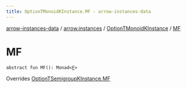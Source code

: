 ```yaml
---
title: OptionTMonoidKInstance.MF - arrow-instances-data
---
```


[arrow-instances-data](../../index.html) / [arrow.instances](../index.html) / [OptionTMonoidKInstance](index.html) / [MF](./-m-f.html)

# MF

`abstract fun MF(): Monad<`[`F`](index.html#F)`>`

Overrides [OptionTSemigroupKInstance.MF](../-option-t-semigroup-k-instance/-m-f.html)

